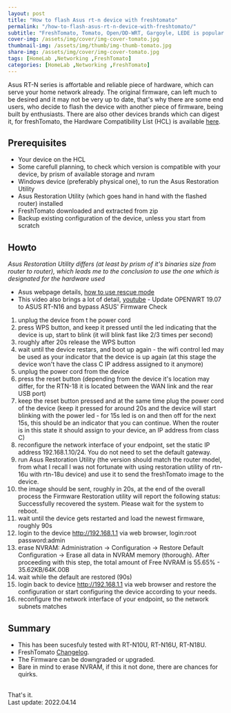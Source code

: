 ```yaml
---
layout: post
title: "How to flash Asus rt-n device with freshtomato"
permalink: "/how-to-flash-asus-rt-n-device-with-freshtomato/"
subtitle: "FreshTomato, Tomato, Open/DD-WRT, Gargoyle, LEDE is popular alternative for SOHO"
cover-img: /assets/img/cover/img-cover-tomato.jpg
thumbnail-img: /assets/img/thumb/img-thumb-tomato.jpg
share-img: /assets/img/cover/img-cover-tomato.jpg
tags: [HomeLab ,Networking ,FreshTomato]
categories: [HomeLab ,Networking ,FreshTomato]
---
```

Asus RT-N series is affortable and reliable piece of hardware, which can serve your home network already. The original firmware, can left much to be desired and it may not be very up to date, that's why there are some end users, who decide to flash the device with another piece of firmware, being built by enthusiasts. There are also other devices brands which can digest it, for freshTomato, the Hardware Compatibility List (HCL) is available [here](https://wiki.freshtomato.org/doku.php/hardware_compatibility).

## Prerequisites
+ Your device on the HCL
+ Some carefull planning, to check which version is compatible with your device, by prism of available storage and nvram
+ Windows device (preferably physical one), to run the Asus Restoration Utility
+ Asus Restoration Utility (which goes hand in hand with the flashed router) installed
+ FreshTomato downloaded and extracted from zip
+ Backup existing configuration of the device, unless you start from scratch

## Howto
*Asus Restoration Utility differs (at least by prism of it's binaries size from router to router), which leads me to the conclusion to use the one which is designated for the hardware used*

+ Asus webpage details, [how to use rescue mode](https://www.asus.com/en/support/FAQ/1000814/)
+ This video also brings a lot of detail, [youtube](https://www.youtube.com/watch?v=_b039vim0Jk) - Update OPENWRT 19.07 to ASUS RT-N16 and bypass ASUS' Firmware Check

1. unplug the device from t he power cord
2. press WPS button, and keep it pressed until the led indicating that the device is up, start to blink (it will blink fast like 2/3 times per second)
3. roughly after 20s release the WPS button
4. wait until the device restars, and boot up again - the wifi control led may be used as your indicator that the device is up again (at this stage the device won't have the class C IP address assigned to it anymore)
5. unplug the power cord from the device
6. press the reset button (depending from the device it's location may differ, for the RTN-18 it is located between the WAN link and the rear USB port)
7. keep the reset button pressed and at the same time plug the power cord of the device (keep it pressed for around 20s and the device will start blinking with the power led - for 15s led is on and then off for the next 15s, this should be an indicator that you can continue. When the router is in this state it should assign to your device, an IP address from class C)
8. reconfigure the network interface of your endpoint, set the static IP address 192.168.1.10/24. You do not need to set the default gateway.
9. run Asus Restoration Utility (the version should match the router model, from what I recall I was not fortunate with using restoration utility of rtn-16u with rtn-18u device) and use it to send the freshTomato image to the device.
10. the image should be sent, roughly in 20s, at the end of the overall process the Firmware Restoration utility will report the following status: Successfully recovered the system. Please wait for the system to reboot.
11. wait until the device gets restarted and load the newest firmware, roughly 90s
12. login to the device http://192.168.1.1 via web browser, login:root password:admin
13. erase NVRAM: Administration -> Configuration -> Restore Default Configuration -> Erase all data in NVRAM memory (thorough). After proceeding with this step, the total amount of Free NVRAM is 55.65% - 35.62KB/64K.00B
14. wait while the default are restored (90s)
15. login back to device http://192.168.1.1 via web browser and restore the configuration or start configuring the device according to your needs.
16. reconfigure the network interface of your endpoint, so the network subnets matches

## Summary
+ This has been sucesfuly tested with RT-N10U, RT-N16U, RT-N18U.
+ FreshTomato [Changelog](https://bitbucket.org/pedro311/freshtomato-arm/src/arm-master/CHANGELOG).
+ The Firmware can be downgraded or upgraded.
+ Bare in mind to erase NVRAM, if this it not done, there are chances for quirks.
<br>
That's it.<br>
Last update: 2022.04.14